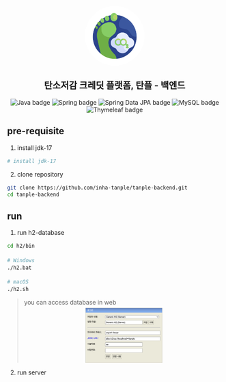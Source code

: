 <div align="center">
  <br>
<p align="center" width="100%">
    <img src="docs/images/logo.png" alt="tanple icon" style="width: 140px; height:140px; display: block; margin: auto; border-radius: 80%;">
</p>
  <h2>탄소저감 크레딧 플랫폼, 탄플 - 백엔드</h2></hr>
  <p align="center">
    <img src="https://img.shields.io/badge/Java-ED8B00?style=flat-square&logo=openjdk&logoColor=white" alt="Java badge">
    <img src="https://img.shields.io/badge/Spring-6DB33F?style=flat-square&logo=Spring&logoColor=white" alt="Spring badge">
    <img src="https://img.shields.io/badge/Spring_Data_JPA-6DB33F?style=flat-square&logo=Spring&logoColor=white" alt="Spring Data JPA badge">
    <img src="https://img.shields.io/badge/MySQL-4479A1?style=flat-square&logo=MySQL&logoColor=white" alt="MySQL badge">
    <img src="https://img.shields.io/badge/Thymeleaf-005F0F?style=flat-square&logo=Thymeleaf&logoColor=white" alt="Thymeleaf badge">
</div>
</div>


## pre-requisite

1. install jdk-17
```bash
# install jdk-17
```

2. clone repository
```bash
git clone https://github.com/inha-tanple/tanple-backend.git
cd tanple-backend
```

## run

1. run h2-database

```bash
cd h2/bin

# Windows
./h2.bat

# macOS
./h2.sh
```

> you can access database in web <img src="docs/images/h2-setup.png" alt="h2-setup" style="width: 40%; display: block; margin: auto;">

2. run server

